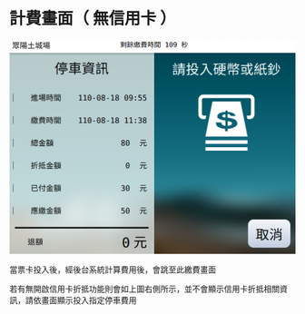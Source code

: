 # 計費畫面（ 無信用卡 ）

![&#x8A08;&#x8CBB;&#x756B;&#x9762;&#xFF08; &#x7121;&#x4FE1;&#x7528;&#x5361;&#x6298;&#x62B5; &#xFF09;](../../.gitbook/assets/jiao-fei-hua-mian-wu-xin-yong-ka-.png)

當票卡投入後，經後台系統計算費用後，會跳至此繳費畫面

若有無開啟信用卡折抵功能則會如上圖右側所示，並不會顯示信用卡折抵相關資訊，請依畫面顯示投入指定停車費用

